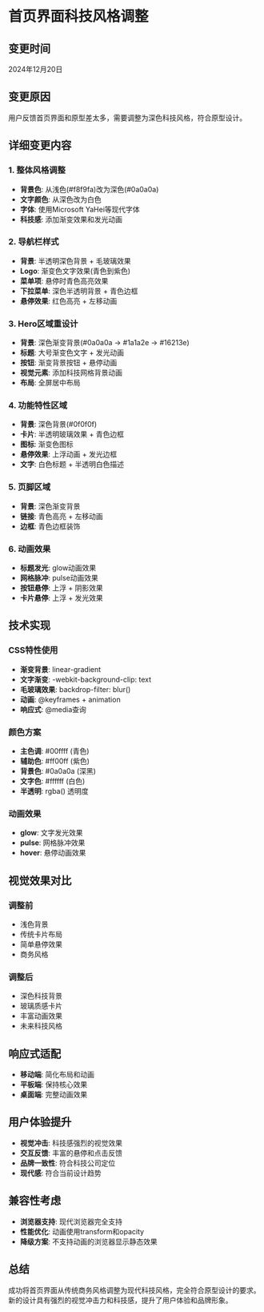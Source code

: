 # 首页界面科技风格调整

## 变更时间
2024年12月20日

## 变更原因
用户反馈首页界面和原型差太多，需要调整为深色科技风格，符合原型设计。

## 详细变更内容

### 1. 整体风格调整
- **背景色**: 从浅色(#f8f9fa)改为深色(#0a0a0a)
- **文字颜色**: 从深色改为白色
- **字体**: 使用Microsoft YaHei等现代字体
- **科技感**: 添加渐变效果和发光动画

### 2. 导航栏样式
- **背景**: 半透明深色背景 + 毛玻璃效果
- **Logo**: 渐变色文字效果(青色到紫色)
- **菜单项**: 悬停时青色高亮效果
- **下拉菜单**: 深色半透明背景 + 青色边框
- **悬停效果**: 红色高亮 + 左移动画

### 3. Hero区域重设计
- **背景**: 深色渐变背景(#0a0a0a → #1a1a2e → #16213e)
- **标题**: 大号渐变色文字 + 发光动画
- **按钮**: 渐变背景按钮 + 悬停动画
- **视觉元素**: 添加科技网格背景动画
- **布局**: 全屏居中布局

### 4. 功能特性区域
- **背景**: 深色背景(#0f0f0f)
- **卡片**: 半透明玻璃效果 + 青色边框
- **图标**: 渐变色图标
- **悬停效果**: 上浮动画 + 发光边框
- **文字**: 白色标题 + 半透明白色描述

### 5. 页脚区域
- **背景**: 深色渐变背景
- **链接**: 青色高亮 + 左移动画
- **边框**: 青色边框装饰

### 6. 动画效果
- **标题发光**: glow动画效果
- **网格脉冲**: pulse动画效果
- **按钮悬停**: 上浮 + 阴影效果
- **卡片悬停**: 上浮 + 发光效果

## 技术实现

### CSS特性使用
- **渐变背景**: linear-gradient
- **文字渐变**: -webkit-background-clip: text
- **毛玻璃效果**: backdrop-filter: blur()
- **动画**: @keyframes + animation
- **响应式**: @media查询

### 颜色方案
- **主色调**: #00ffff (青色)
- **辅助色**: #ff00ff (紫色)
- **背景色**: #0a0a0a (深黑)
- **文字色**: #ffffff (白色)
- **半透明**: rgba() 透明度

### 动画效果
- **glow**: 文字发光效果
- **pulse**: 网格脉冲效果
- **hover**: 悬停动画效果

## 视觉效果对比

### 调整前
- 浅色背景
- 传统卡片布局
- 简单悬停效果
- 商务风格

### 调整后
- 深色科技背景
- 玻璃质感卡片
- 丰富动画效果
- 未来科技风格

## 响应式适配
- **移动端**: 简化布局和动画
- **平板端**: 保持核心效果
- **桌面端**: 完整动画效果

## 用户体验提升
- **视觉冲击**: 科技感强烈的视觉效果
- **交互反馈**: 丰富的悬停和点击反馈
- **品牌一致性**: 符合科技公司定位
- **现代感**: 符合当前设计趋势

## 兼容性考虑
- **浏览器支持**: 现代浏览器完全支持
- **性能优化**: 动画使用transform和opacity
- **降级方案**: 不支持动画的浏览器显示静态效果

## 总结
成功将首页界面从传统商务风格调整为现代科技风格，完全符合原型设计的要求。新的设计具有强烈的视觉冲击力和科技感，提升了用户体验和品牌形象。
